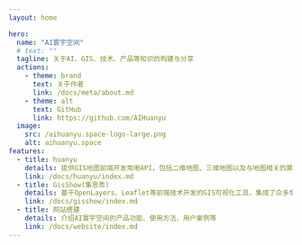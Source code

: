 ```yaml
---
layout: home

hero:
  name: "AI寰宇空间"
  # text: ""
  tagline: 关于AI、GIS、技术、产品等知识的构建与分享
  actions:
    - theme: brand
      text: 关于作者
      link: /docs/meta/about.md
    - theme: alt
      text: GitHub
      link: https://github.com/AIHuanyu
  image:
    src: /aihuanyu.space-logo-large.png
    alt: aihuanyu.space
features:
  - title: huanyu
    details: 提供GIS地图前端开发常用API，包括二维地图、三维地图以及与地图相关的算法API
    link: /docs/huanyu/index.md
  - title: GisShow(集思秀)
    details: 基于OpenLayers、Leaflet等前端技术开发的GIS可视化工具，集成了众多常用的GIS功能模块
    link: /docs/gisshow/index.md
  - title: 网站搭建
    details: 介绍AI寰宇空间的产品功能、使用方法、用户案例等
    link: /docs/website/index.md
---
```


